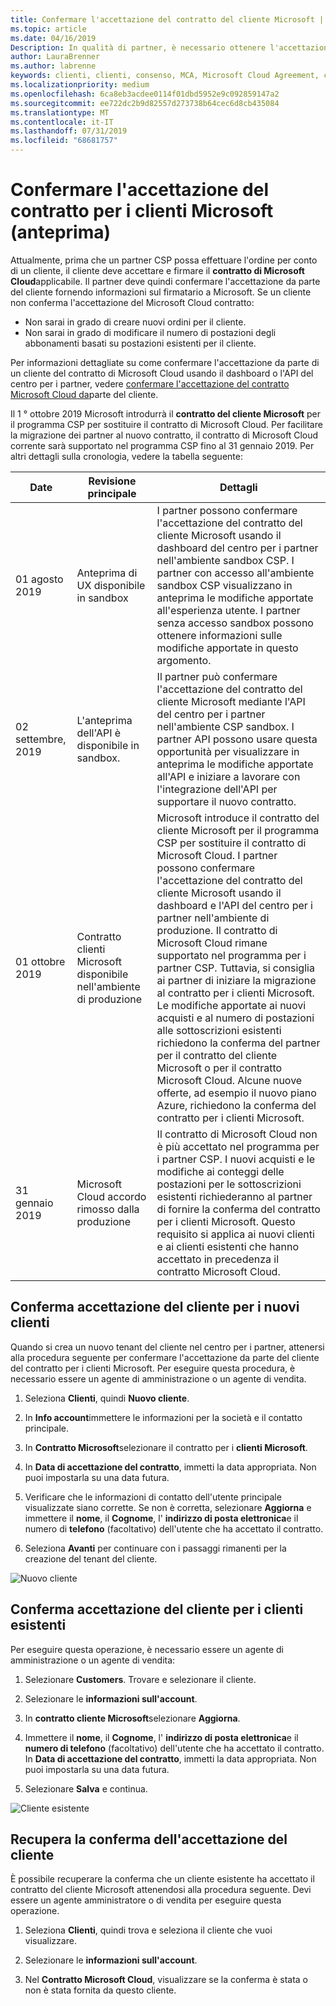 ```yaml
---
title: Confermare l'accettazione del contratto del cliente Microsoft | Centro per i partner
ms.topic: article
ms.date: 04/16/2019
Description: In qualità di partner, è necessario ottenere l'accettazione del contratto del cliente Microsoft prima di poter ordinare i prodotti e i servizi Microsoft per tale cliente. Per aiutare i partner a soddisfare i requisiti di conformità, Microsoft chiede ai partner di confermare l'accettazione fornendo determinati dettagli relativi all'utente che ha accettato il contratto.
author: LauraBrenner
ms.author: labrenne
keywords: clienti, clienti, consenso, MCA, Microsoft Cloud Agreement, contratto del cliente Microsoft, modelli di contratto del cliente
ms.localizationpriority: medium
ms.openlocfilehash: 6ca8eb3acdee0114f01dbd5952e9c092859147a2
ms.sourcegitcommit: ee722dc2b9d82557d273738b64cec6d8cb435084
ms.translationtype: MT
ms.contentlocale: it-IT
ms.lasthandoff: 07/31/2019
ms.locfileid: "68681757"
---
```

# <a name="confirm-customer-acceptance-of-the-microsoft-customer-agreement-preview"></a>Confermare l'accettazione del contratto per i clienti Microsoft (anteprima)

Attualmente, prima che un partner CSP possa effettuare l'ordine per conto di un cliente, il cliente deve accettare e firmare il **contratto di Microsoft Cloud**applicabile. Il partner deve quindi confermare l'accettazione da parte del cliente fornendo informazioni sul firmatario a Microsoft. Se un cliente non conferma l'accettazione del Microsoft Cloud contratto:
- Non sarai in grado di creare nuovi ordini per il cliente.
- Non sarai in grado di modificare il numero di postazioni degli abbonamenti basati su postazioni esistenti per il cliente.

Per informazioni dettagliate su come confermare l'accettazione da parte di un cliente del contratto di Microsoft Cloud usando il dashboard o l'API del centro per i partner, vedere [confermare l'accettazione del contratto Microsoft Cloud da](confirm-consent.md)parte del cliente.

Il 1 ° ottobre 2019 Microsoft introdurrà il **contratto del cliente Microsoft** per il programma CSP per sostituire il contratto di Microsoft Cloud. Per facilitare la migrazione dei partner al nuovo contratto, il contratto di Microsoft Cloud corrente sarà supportato nel programma CSP fino al 31 gennaio 2019. Per altri dettagli sulla cronologia, vedere la tabella seguente:

| Date | Revisione principale | Dettagli |
|------------|------------|--------------------------------|
|01 agosto 2019|Anteprima di UX disponibile in sandbox|I partner possono confermare l'accettazione del contratto del cliente Microsoft usando il dashboard del centro per i partner nell'ambiente sandbox CSP. I partner con accesso all'ambiente sandbox CSP visualizzano in anteprima le modifiche apportate all'esperienza utente. I partner senza accesso sandbox possono ottenere informazioni sulle modifiche apportate in questo argomento.|
|02 settembre, 2019|L'anteprima dell'API è disponibile in sandbox.|Il partner può confermare l'accettazione del contratto del cliente Microsoft mediante l'API del centro per i partner nell'ambiente CSP sandbox. I partner API possono usare questa opportunità per visualizzare in anteprima le modifiche apportate all'API e iniziare a lavorare con l'integrazione dell'API per supportare il nuovo contratto.|
|01 ottobre 2019|Contratto clienti Microsoft disponibile nell'ambiente di produzione|Microsoft introduce il contratto del cliente Microsoft per il programma CSP per sostituire il contratto di Microsoft Cloud. I partner possono confermare l'accettazione del contratto del cliente Microsoft usando il dashboard e l'API del centro per i partner nell'ambiente di produzione. Il contratto di Microsoft Cloud rimane supportato nel programma per i partner CSP. Tuttavia, si consiglia ai partner di iniziare la migrazione al contratto per i clienti Microsoft. Le modifiche apportate ai nuovi acquisti e al numero di postazioni alle sottoscrizioni esistenti richiedono la conferma del partner per il contratto del cliente Microsoft o per il contratto Microsoft Cloud. Alcune nuove offerte, ad esempio il nuovo piano Azure, richiedono la conferma del contratto per i clienti Microsoft.|
|31 gennaio 2019|Microsoft Cloud accordo rimosso dalla produzione|Il contratto di Microsoft Cloud non è più accettato nel programma per i partner CSP. I nuovi acquisti e le modifiche ai conteggi delle postazioni per le sottoscrizioni esistenti richiederanno al partner di fornire la conferma del contratto per i clienti Microsoft. Questo requisito si applica ai nuovi clienti e ai clienti esistenti che hanno accettato in precedenza il contratto Microsoft Cloud.|


## <a name="confirm-customer-acceptance-for-new-customers"></a>Conferma accettazione del cliente per i nuovi clienti

Quando si crea un nuovo tenant del cliente nel centro per i partner, attenersi alla procedura seguente per confermare l'accettazione da parte del cliente del contratto per i clienti Microsoft. Per eseguire questa procedura, è necessario essere un agente di amministrazione o un agente di vendita.

1. Seleziona **Clienti**, quindi **Nuovo cliente**.

2. In **Info account**immettere le informazioni per la società e il contatto principale.

3. In **Contratto Microsoft**selezionare il contratto per i **clienti Microsoft**.

4. In **Data di accettazione del contratto**, immetti la data appropriata. Non puoi impostarla su una data futura.

5. Verificare che le informazioni di contatto dell'utente principale visualizzate siano corrette. Se non è corretta, selezionare **Aggiorna** e immettere il **nome**, il **Cognome**, l' **indirizzo di posta elettronica**e il numero di **telefono** (facoltativo) dell'utente che ha accettato il contratto.

6. Seleziona **Avanti** per continuare con i passaggi rimanenti per la creazione del tenant del cliente.

![Nuovo cliente](images/mcua1.png)

## <a name="confirm-customer-acceptance-for-existing-customers"></a>Conferma accettazione del cliente per i clienti esistenti

Per eseguire questa operazione, è necessario essere un agente di amministrazione o un agente di vendita:

1. Selezionare **Customers**. Trovare e selezionare il cliente.

2. Selezionare le **informazioni sull'account**.

3. In **contratto cliente Microsoft**selezionare **Aggiorna**.

4. Immettere il **nome**, il **Cognome**, l' **indirizzo di posta elettronica**e il **numero di telefono** (facoltativo) dell'utente che ha accettato il contratto. In **Data di accettazione del contratto**, immetti la data appropriata. Non puoi impostarla su una data futura.

5. Selezionare **Salva** e continua.

![Cliente esistente](images/mcua2.png)

## <a name="retrieve-confirmation-of-customer-acceptance"></a>Recupera la conferma dell'accettazione del cliente

È possibile recuperare la conferma che un cliente esistente ha accettato il contratto del cliente Microsoft attenendosi alla procedura seguente. Devi essere un agente amministratore o di vendita per eseguire questa operazione.

1. Seleziona **Clienti**, quindi trova e seleziona il cliente che vuoi visualizzare.

2. Selezionare le **informazioni sull'account**.

3. Nel **Contratto Microsoft Cloud**, visualizzare se la conferma è stata o non è stata fornita da questo cliente.


